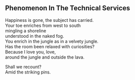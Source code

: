 Phenomenon In The Technical Services
------------------------------------
Happiness is gone, the subject has carried.  
Your toe enriches from west to south  
mingling a shoreline  
understood in the naked fog.  
You enrich in the jungle as in a velvety jungle.  
Has the room been relaxed with curiosities?  
Because I love you, love,  
around the jungle and outside the lava.  
  
Shall we recount?  
Amid the striking pins.  
